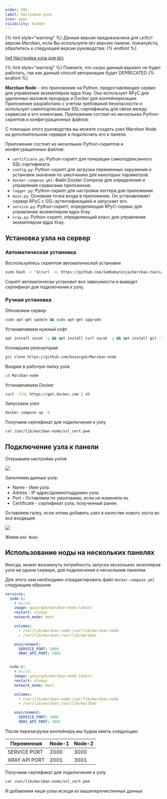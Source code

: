 ```yaml
---
order: 995
label: Настройки узла
icon: apps
visibility: hidden
---
```

{% hint style="warning" %}
Данная версия предназначена для `LATEST` версии Marzban, если Вы используете `DEV` версию панели, пожалуйста, обратитесь к следующей версии руководства:
{% endhint %}

[!ref Настройка узла для `DEV`](/start/node-settings.md)

{% hint style="warning" %}
Помните, что скоро данный вариант не будет работать, так как данный способ авторизации будет DEPRECATED
{% endhint %}

**Marzban Node** - это приложение на Python, предоставляющее сервис для управления экземпляром ядра Xray. Оно использует RPyC для удаленных вызовов процедур и Docker для контейнеризации. Приложение разработано с учетом требований безопасности и использует самоподписанные SSL-сертификаты для связи между сервисом и его клиентами. Приложение состоит из нескольких Python-скриптов и конфигурационных файлов:

С помощью этого руководства вы можете создать узел Marzban Node на дополнительном сервере и подключить его к панели.

Приложение состоит из нескольких Python-скриптов и конфигурационных файлов:

* `certificate.py`: Python-скрипт для генерации самоподписанного SSL-сертификата.
* `config.py`: Python-скрипт для загрузки переменных окружения и установки значений по умолчанию для некоторых параметров.
* `docker-compose.yml`: Файл Docker Compose для определения и управления сервисами приложения.
* `logger.py`: Python-скрипт для настройки логгера для приложения.
* `main.py`: Основная точка входа в приложение. Он устанавливает сервер RPyC с SSL-аутентификацией и запускает его.
* `service.py`: Python-скрипт, определяющий RPyC-сервис для управления экземпляром ядра Xray.
* `xray.py`: Python-скрипт, определяющий класс для управления экземпляром ядра Xray.

## Установка узла на сервер

### Автоматическая установка

Воспользуйтесь скриптом автоматической установки

```bash
sudo bash -c "$(curl -sL https://github.com/Iambabyninja/marzban-tools/raw/main/install_marzban_node.sh)" @ install
```

Скрипт автоматически установит все зависимости и выведет сертификат для подключения к узлу.

### Ручная установка

Обновляем сервер

```bash
sudo apt-get update && sudo apt-get upgrade
```

Устанавливаем нужный софт

```bash
apt install socat -y && apt install curl socat -y && apt install git -y
```

Клонируем репозиторий

```bash
git clone https://github.com/Gozargah/Marzban-node
```

Входим в рабочую папку узла

```bash
cd Marzban-node
```

Устанавливаем Docker

```bash
curl -fsSL https://get.docker.com | sh
```

Запускаем узел

```bash
docker compose up -d
```

Получаем сертификат для подключения к узлу

```bash
cat /var/lib/marzban-node/ssl_cert.pem
```

## Подключение узла к панели <a href="#connect" id="connect"></a>

Открываем настройки узлов

![](<../.gitbook/assets/image (8).png>)

Заполняем данные узла:

* Name - Имя узла.&#x20;
* Adress - IP адрес/домен/поддомен узла.
* Port - Оставляем по умолчанию, если не изменяли их.
* Certificate - сертификат узла, полученный ранее.

Оставляем галку, если хотим добавить узел в качестве нового хоста во все входящие

![](<../.gitbook/assets/image (11).png>)

Жмем `Add Node`

## Использование ноды на нескольких панелях 

Иногда, может возникнуть потребность запуска нескольких экзепляров узла на одном сервере, для подключения к нескольким панелям.

Для этого нам необходимо отредактировать файл `docker-compose.yml`  следующим образом

```yaml
services:
  node-1:
    # build: .
    image: gozargah/marzban-node:latest
    restart: always
    network_mode: host

    volumes:
      - /var/lib/marzban-node:/var/lib/marzban-node
      - /var/lib/marzban:/var/lib/marzban

    environment:
      SERVICE_PORT: 2000
      XRAY_API_PORT: 2001


  node-2:
    # build: .
    image: gozargah/marzban-node:latest
    restart: always
    network_mode: host

    volumes:
      - /var/lib/marzban-node:/var/lib/marzban-node
      - /var/lib/marzban:/var/lib/marzban

    environment:
      SERVICE_PORT: 3000
      XRAY_API_PORT: 3001
```

После перезагрузки контейнера,мы будем иметь следующее:

| Переменная    | Node-1 | Node-2 |
| ------------- | ------ | ------ |
| SERVICE PORT  | 2000   | 3000   |
| XRAY API PORT | 2001   | 3001   |

Получаем сертификат для подключения к узлу

```bash
cat /var/lib/marzban-node/ssl_cert.pem
```

И добавляем наши узлы исходя из вышеперечисленных данных
